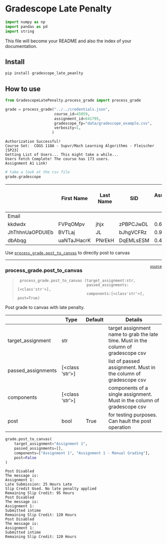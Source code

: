 # Gradescope Late Penalty

<!-- WARNING: THIS FILE WAS AUTOGENERATED! DO NOT EDIT! -->

``` python
import numpy as np
import pandas as pd
import string
```

This file will become your README and also the index of your
documentation.

## Install

``` sh
pip install gradescope_late_peanlty
```

## How to use

``` python
from GradescopeLatePenalty.process_grade import process_grade
```

``` python
grade = process_grade("../../credentials.json",
                      course_id=45059,
                      assignment_id=641795,
                      gradescope_fp="data/gradescope_example.csv",
                      verbosity=1,
                     )
```

    Authorization Successful!
    Course Set:  COGS 118A - Supvr/Mach Learning Algorithms - Fleischer [SP23] 
    Getting List of Users... This might take a while...
    Users Fetch Complete! The course has 173 users.
    Assignment A1 Link!

``` python
# take a look at the csv file
grade.gradescope
```

<div>
<style scoped>
    .dataframe tbody tr th:only-of-type {
        vertical-align: middle;
    }
&#10;    .dataframe tbody tr th {
        vertical-align: top;
    }
&#10;    .dataframe thead th {
        text-align: right;
    }
</style>

|                 | First Name  | Last Name | SID       | Assignment 1 | Assignment 1 - Manual Grading | Assignment 1 - Lateness (H:M:S) |
|-----------------|-------------|-----------|-----------|--------------|-------------------------------|---------------------------------|
| Email           |             |           |           |              |                               |                                 |
| kkdwdx          | FVPqOMpv    | jhjx      | zPBPCJwDL | 0.650        | 1.8                           | 24:01:41                        |
| JhThhnUaOPDUIEb | BVTLaj      | JL        | bJhgVCFRz | 0.900        | 2.1                           | 00:00:00                        |
| dbAbqg          | uaNTaJHacrK | PNrEkH    | DqEMLsESM | 0.475        | 1.9                           | 00:00:00                        |

</div>

Use
[`process_grade.post_to_canvas`](https://scott-yj-yang.github.io/GradescopeLatePenalty/api/process_grade.html#process_grade.post_to_canvas)
to directly post to canvas

------------------------------------------------------------------------

<a
href="https://github.com/scott-yj-yang/GradescopeLatePenalty/blob/main/GradescopeLatePenalty/process_grade.py#LNone"
target="_blank" style="float:right; font-size:smaller">source</a>

### process_grade.post_to_canvas

>      process_grade.post_to_canvas (target_assignment:str,
>                                    passed_assignments:[<class'str'>],
>                                    components:[<class'str'>], post=True)

Post grade to canvas with late penalty.

|                    | **Type**            | **Default** | **Details**                                                                        |
|--------------------|---------------------|-------------|------------------------------------------------------------------------------------|
| target_assignment  | str                 |             | target assignment name to grab the late time. Must in the column of gradescope csv |
| passed_assignments | \[\<class ‘str’\>\] |             | list of passed assignment. Must in the column of gradescope csv                    |
| components         | \[\<class ‘str’\>\] |             | components of a single assignment. Must in the column of gradescope csv            |
| post               | bool                | True        | for testing purposes. Can hault the post operation                                 |

``` python
grade.post_to_canvas(
    target_assignment="Assignment 1",
    passed_assignments=[],
    components=["Assignment 1", "Assignment 1 - Manual Grading"],
    post=False
)
```

    Post Disabled
    The message is: 
    Assignment 1: 
    Late Submission: 25 Hours Late
    Slip Credit Used. No late penalty applied
    Remaining Slip Credit: 95 Hours
    Post Disabled
    The message is: 
    Assignment 1: 
    Submitted intime
    Remaining Slip Credit: 120 Hours
    Post Disabled
    The message is: 
    Assignment 1: 
    Submitted intime
    Remaining Slip Credit: 120 Hours
